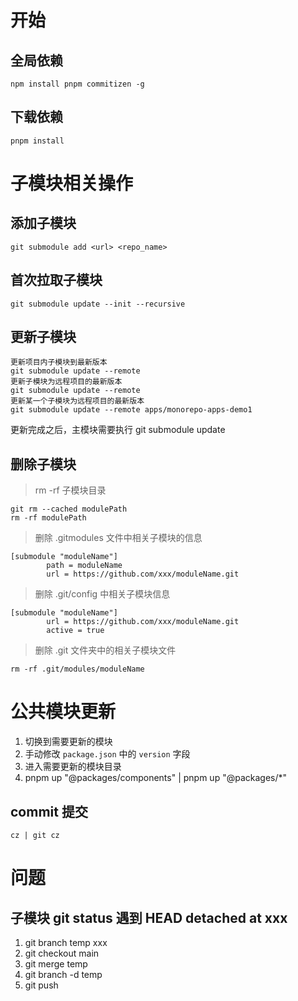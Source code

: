 # 开始

## 全局依赖

```
npm install pnpm commitizen -g
```

## 下载依赖

```
pnpm install
```

# 子模块相关操作

## 添加子模块

```
git submodule add <url> <repo_name>
```

## 首次拉取子模块

```
git submodule update --init --recursive
```

## 更新子模块

```
更新项目内子模块到最新版本
git submodule update --remote
更新子模块为远程项目的最新版本
git submodule update --remote
更新某一个子模块为远程项目的最新版本
git submodule update --remote apps/monorepo-apps-demo1
```

更新完成之后，主模块需要执行 git submodule update

## 删除子模块

> rm -rf 子模块目录

```
git rm --cached modulePath
rm -rf modulePath
```

> 删除 .gitmodules 文件中相关子模块的信息

```
[submodule "moduleName"]
        path = moduleName
        url = https://github.com/xxx/moduleName.git
```

> 删除 .git/config 中相关子模块信息

```
[submodule "moduleName"]
        url = https://github.com/xxx/moduleName.git
        active = true
```

> 删除 .git 文件夹中的相关子模块文件

```
rm -rf .git/modules/moduleName
```

# 公共模块更新

1. 切换到需要更新的模块
2. 手动修改 `package.json` 中的 `version` 字段
3. 进入需要更新的模块目录
4. pnpm up "@packages/components" | pnpm up "@packages/\*"

## commit 提交

```
cz | git cz
```

# 问题

## 子模块 git status 遇到 HEAD detached at xxx

1. git branch temp xxx
2. git checkout main
3. git merge temp
4. git branch -d temp
5. git push

